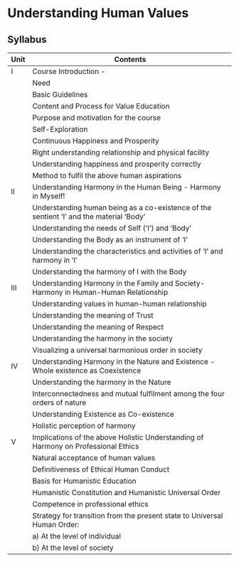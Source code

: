 # Understanding Human Values

## Syllabus

| Unit | Contents                                                                                                                                                          |
|------|-------------------------------------------------------------------------------------------------------------------------------------------------------------------|
| I    | Course Introduction -                                                                                                                                 |
|      | Need                                                                                                                                                       |
|      | Basic Guidelines                                                                                                                                          |
|      | Content and Process for Value Education                                                                                                                    |
|      | Purpose and motivation for the course                                                                                                                       |
|      | Self-Exploration                                                                                                                                           |
|      | Continuous Happiness and Prosperity                                                                                                                        |
|      | Right understanding relationship and physical facility                                                                                                      |
|      | Understanding happiness and prosperity correctly                                                                                                             |
|      | Method to fulfil the above human aspirations                                                                                                                |
| II   | Understanding Harmony in the Human Being - Harmony in Myself!                                                                                                                                                  |
|      | Understanding human being as a co-existence of the sentient ‘I’ and the material ‘Body’                                                                 |
|      | Understanding the needs of Self (‘I’) and ‘Body’                                                                                                          |
|      | Understanding the Body as an instrument of ‘I’                                                                                                             |
|      | Understanding the characteristics and activities of ‘I’ and harmony in ‘I’                                                                              |
|      | Understanding the harmony of I with the Body                                                                                                               |
| III  | Understanding Harmony in the Family and Society- Harmony in Human-Human Relationship                                                                 |
|      | Understanding values in human-human relationship                                                                                                           |
|      | Understanding the meaning of Trust                                                                                                                         |
|      | Understanding the meaning of Respect                                                                                                                       |
|      | Understanding the harmony in the society                                                                                                                   |
|      | Visualizing a universal harmonious order in society                                                                                                         |
| IV   | Understanding Harmony in the Nature and Existence - Whole existence as Coexistence                                                                      |
|      | Understanding the harmony in the Nature                                                                                                                    |
|      | Interconnectedness and mutual fulfilment among the four orders of nature                                                                                   |
|      | Understanding Existence as Co-existence                                                                                                                    |
|      | Holistic perception of harmony                                                                                                                             |
| V    | Implications of the above Holistic Understanding of Harmony on Professional Ethics                                                                        |
|      | Natural acceptance of human values                                                                                                                         |
|      | Definitiveness of Ethical Human Conduct                                                                                                                    |
|      | Basis for Humanistic Education                                                                                                                             |
|      | Humanistic Constitution and Humanistic Universal Order                                                                                                     |
|      | Competence in professional ethics                                                                                                                          |
|      | Strategy for transition from the present state to Universal Human Order:                                                                                   |
|      | a) At the level of individual                                                                                                                              |
|      | b) At the level of society                                                                                                                                  |
